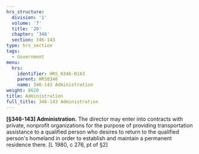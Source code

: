 ```yaml
---
hrs_structure:
  division: '1'
  volume: '7'
  title: '20'
  chapter: '346'
  section: 346-143
type: hrs_section
tags:
  - Government
menu:
  hrs:
    identifier: HRS_0346-0143
    parent: HRS0346
    name: 346-143 Administration
weight: 8620
title: Administration
full_title: 346-143 Administration
---
```

**[§346-143] Administration.** The director may enter into contracts with private, nonprofit organizations for the purpose of providing transportation assistance to a qualified person who desires to return to the qualified person's homeland in order to establish and maintain a permanent residence there. [L 1980, c 276, pt of §2]